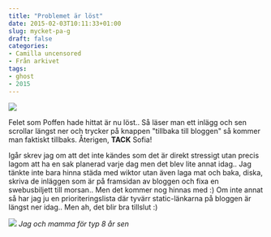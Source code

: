 ```yaml
---
title: "Problemet är löst"
date: 2015-02-03T10:11:33+01:00
slug: mycket-pa-g
draft: false
categories:
- Camilla uncensored
- Från arkivet
tags:
- ghost
- 2015
---
```


![](/assets/images/ghost/2015/02/mil.jpg)

Felet som Poffen hade hittat är nu löst.. Så läser man ett inlägg och sen scrollar längst ner och trycker på knappen "tillbaka till bloggen" så kommer man faktiskt tillbaks. Återigen, **TACK** Sofia!

Igår skrev jag om att det inte kändes som det är direkt stressigt utan precis lagom att ha en sak planerad varje dag men det blev lite annat idag.. Jag tänkte inte bara hinna städa med wiktor utan även laga mat och baka, diska, skriva de inläggen som är på framsidan av bloggen och fixa en swebusbiljett till morsan.. Men det kommer nog hinnas med :) Om inte annat så har jag ju en prioriteringslista där tyvärr static-länkarna på bloggen är längst ner idag.. Men ah, det blir bra tillslut :)

![](/assets/images/ghost/2015/02/jagocmamma.jpg)
*Jag och mamma för typ 8 år sen*


